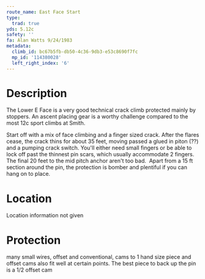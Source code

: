 ```yaml
---
route_name: East Face Start
type:
  trad: true
yds: 5.12c
safety: ''
fa: Alan Watts 9/24/1983
metadata:
  climb_id: bc67b5fb-db50-4c36-9db3-e53c8690f7fc
  mp_id: '114380028'
  left_right_index: '6'
---
```

# Description
The Lower E Face is a very good technical crack climb protected mainly by stoppers. An ascent placing gear is a worthy challenge compared to the most 12c sport climbs at Smith.

Start off with a mix of face climbing and a finger sized crack. After the flares cease, the crack thins for about 35 feet, moving passed a glued in piton (??) and a pumping crack switch. You'll either need small fingers or be able to lock off past the thinnest pin scars, which usually accommodate 2 fingers. The final 20 feet to the mid pitch anchor aren't too bad.  Apart from a 15 ft section around the pin, the protection is bomber and plentiful if you can hang on to place.

# Location
Location information not given

# Protection
many small wires, offset and conventional, cams to 1 hand size piece and offset cams also fit well at certain points.  The best piece to back up the pin is a 1/2 offset cam
